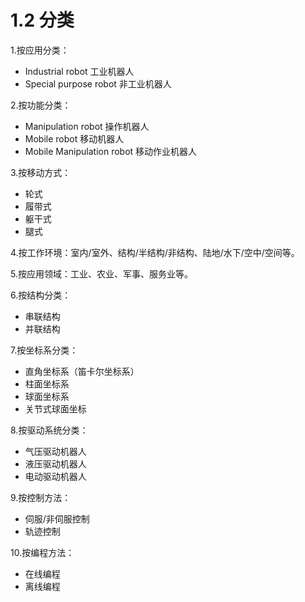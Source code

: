 # 1.2 分类

1.按应用分类：  

- Industrial robot 工业机器人
- Special purpose robot 非工业机器人

2.按功能分类：  

- Manipulation robot 操作机器人
- Mobile robot 移动机器人
- Mobile Manipulation robot 移动作业机器人

3.按移动方式：  

- 轮式
- 履带式
- 躯干式
- 腿式

4.按工作环境：室内/室外、结构/半结构/非结构、陆地/水下/空中/空间等。  

5.按应用领域：工业、农业、军事、服务业等。  

6.按结构分类：  

- 串联结构
- 并联结构

7.按坐标系分类：  

- 直角坐标系（笛卡尔坐标系）
- 柱面坐标系
- 球面坐标系
- 关节式球面坐标

8.按驱动系统分类：  

- 气压驱动机器人
- 液压驱动机器人
- 电动驱动机器人

9.按控制方法：  

- 伺服/非伺服控制
- 轨迹控制

10.按编程方法：  

- 在线编程
- 离线编程
